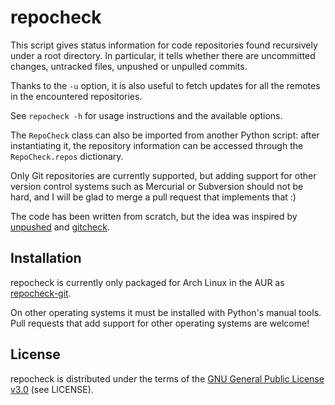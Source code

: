 # repocheck

This script gives status information for code repositories found recursively
under a root directory. In particular, it tells whether there are uncommitted
changes, untracked files, unpushed or unpulled commits.

Thanks to the `-u` option, it is also useful to fetch updates for all the
remotes in the encountered repositories.

See `repocheck -h` for usage instructions and the available options.

The `RepoCheck` class can also be imported from another Python script: after
instantiating it, the repository information can be accessed through the
`RepoCheck.repos` dictionary.

Only Git repositories are currently supported, but adding support for other
version control systems such as Mercurial or Subversion should not be hard, and
I will be glad to merge a pull request that implements that :)

The code has been written from scratch, but the idea was inspired by
[unpushed](https://github.com/nailgun/unpushed) and
[gitcheck](https://github.com/badele/gitcheck).

## Installation

repocheck is currently only packaged for Arch Linux in the AUR as
[repocheck-git](https://aur.archlinux.org/packages/repocheck-git/).

On other operating systems it must be installed with Python's manual tools.
Pull requests that add support for other operating systems are welcome!

## License

repocheck is distributed under the terms of the
[GNU General Public License v3.0](http://www.gnu.org/copyleft/gpl.html)
(see LICENSE).
